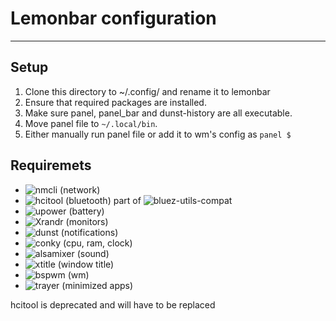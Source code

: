 # Lemonbar configuration
---

## Setup
1. Clone this directory to ~/.config/ and rename it to lemonbar
2. Ensure that required packages are installed.
3. Make sure panel, panel_bar and dunst-history are all executable.
4. Move panel file to `~/.local/bin`.
5. Either manually run panel file or add it to wm's config as `panel $`


## Requiremets
- ![nmcli](https://wiki.archlinux.org/title/NetworkManager) (network)
- ![hcitool](https://wiki.archlinux.org/title/Bluetooth) (bluetooth)
part of ![bluez-utils-compat](https://aur.archlinux.org/packages/bluez-utils-compat)
- ![upower](https://wiki.archlinux.org/title/Power_management) (battery)
- ![Xrandr](https://wiki.archlinux.org/title/Xrandr) (monitors)
- ![dunst](https://github.com/dunst-project/dunst) (notifications)
- ![conky](https://wiki.archlinux.org/title/Conky) (cpu, ram, clock)
- ![alsamixer](https://wiki.archlinux.org/title/Advanced_Linux_Sound_Architecture) (sound)
- ![xtitle](https://aur.archlinux.org/packages/xtitle) (window title)
- ![bspwm](https://wiki.archlinux.org/title/Bspwm) (wm)
- ![trayer](https://man.archlinux.org/man/extra/trayer/trayer.1.en) (minimized apps)

hcitool is deprecated and will have to be replaced
